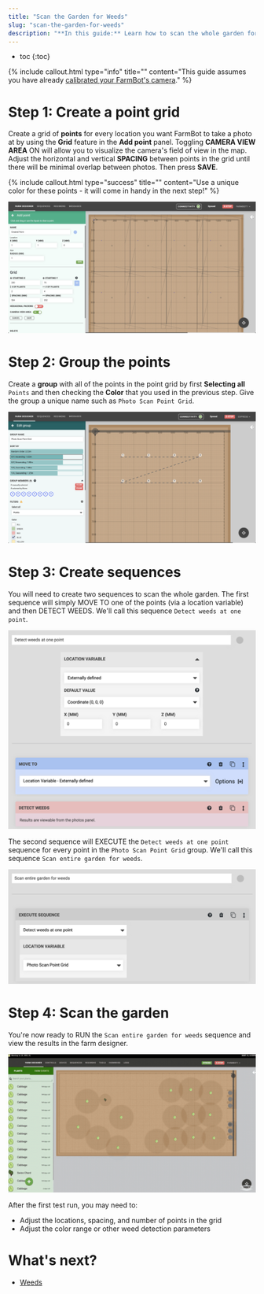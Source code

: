 ```yaml
---
title: "Scan the Garden for Weeds"
slug: "scan-the-garden-for-weeds"
description: "**In this guide:** Learn how to scan the whole garden for weeds using a group of points."
---
```


* toc
{:toc}


{%
include callout.html
type="info"
title=""
content="This guide assumes you have already [calibrated your FarmBot's camera](../../app/photos/camera-calibration.md)."
%}

# Step 1: Create a point grid
Create a grid of **points** for every location you want FarmBot to take a photo at by using the **Grid** feature in the **Add point** panel. Toggling **CAMERA VIEW AREA** <span class="fb-peripheral-on">ON</span> will allow you to visualize the camera's field of view in the map. Adjust the horizontal and vertical **SPACING** between points in the grid until there will be minimal overlap between photos. Then press **SAVE**.

{%
include callout.html
type="success"
title=""
content="Use a unique color for these points - it will come in handy in the next step!"
%}



![point grid creation](_images/point_grid_creation.png)

# Step 2: Group the points
Create a **group** with all of the points in the point grid by first **Selecting all** `Points` and then checking the **Color** that you used in the previous step. Give the group a unique name such as `Photo Scan Point Grid`.

![point group creation](_images/point_group_creation.png)

# Step 3: Create sequences
You will need to create two sequences to scan the whole garden. The first sequence will simply <span class="fb-step fb-move-absolute">MOVE TO</span> one of the points (via a location variable) and then <span class="fb-step fb-run-farmware">DETECT WEEDS</span>. We'll call this sequence `Detect weeds at one point`.

![detect weeds at point sequence](_images/detect_weeds_at_point_sequence.png)

The second sequence will <span class="fb-step fb-execute">EXECUTE</span> the `Detect weeds at one point` sequence for every point in the `Photo Scan Point Grid` group. We'll call this sequence `Scan entire garden for weeds`.

![scan entire garden for weeds sequence](_images/scan_entire_garden_for_weeds_sequence.png)

# Step 4: Scan the garden
You're now ready to <span class="fb-button fb-orange">RUN</span> the `Scan entire garden for weeds` sequence and view the results in the farm designer.

![garden scan](_images/garden_scan.gif)

After the first test run, you may need to:

  * Adjust the locations, spacing, and number of points in the grid
  * Adjust the color range or other weed detection parameters

# What's next?

 * [Weeds](../../app/weeds.md)
